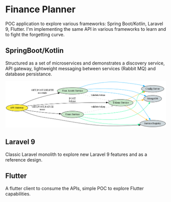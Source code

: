 # Finance Planner

POC application to explore various frameworks: Spring Boot/Kotlin, Laravel 9, Flutter. I'm implementing the same API in various frameworks to learn and to fight the forgetting curve.

## SpringBoot/Kotlin

Structured as a set of microservices and demonstrates a discovery service, API gateway, lightweight messaging between services (Rabbit MQ) and database persistance.

![services](./SpringBootKotlin/src/backend/docs/services_graph.png)

## Laravel 9

Classic Laravel monolith to explore new Laravel 9 features and as a reference design.

## Flutter

A flutter client to consume the APIs, simple POC to explore Flutter capabilities.




